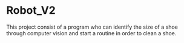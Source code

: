 # Robot_V2
This project consist of a program who can identify the size of a shoe through computer vision and start a routine in order to clean a shoe.
